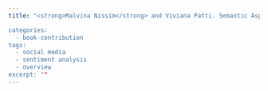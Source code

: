 ```yaml
---
title: "<strong>Malvina Nissim</strong> and Viviana Patti. Semantic Aspects in Sentiment Analysis. In Federico Alberto Pozzi, Elisabetta Fersini, Enza Messina, and Bing Liu (eds.), <em>The Handbook of Sentiment Analysis in Social Networks</em>. Elsevier, 2016.

categories: 
  - book-contribution
tags:
  - social media
  - sentiment analysis
  - overview
excerpt: ""
---
```




